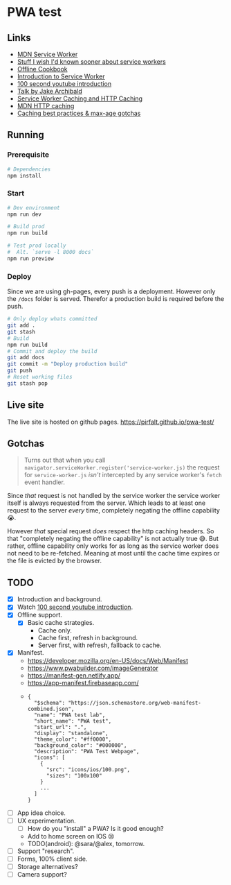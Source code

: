 # PWA test

## Links

- [MDN Service Worker](https://developer.mozilla.org/en-US/docs/Web/API/Service_Worker_API/Using_Service_Workers)
- [Stuff I wish I'd known sooner about service workers](https://gist.github.com/Rich-Harris/fd6c3c73e6e707e312d7c5d7d0f3b2f9)
- [Offline Cookbook](https://web.dev/offline-cookbook/)
- [Introduction to Service Worker](https://developers.google.com/web/ilt/pwa/introduction-to-service-worker)
- [100 second youtube introduction](https://youtu.be/sFsRylCQblw?list=PLLHiuVbsSGYrq8kP6lNV5BXOYfe3PBCCO)
- [Talk by Jake Archibald](https://youtu.be/cmGr0RszHc8?list=PLLHiuVbsSGYrq8kP6lNV5BXOYfe3PBCCO)
- [Service Worker Caching and HTTP Caching](https://dev.to/jonchen/service-worker-caching-and-http-caching-p82)
- [MDN HTTP caching](https://developer.mozilla.org/en-US/docs/Web/API/Service_Worker_API/Using_Service_Workers)
- [Caching best practices & max-age gotchas](https://jakearchibald.com/2016/caching-best-practices/)

## Running

### Prerequisite

```sh
# Dependencies
npm install
```

### Start

```sh
# Dev environment
npm run dev
```

```sh
# Build prod
npm run build

# Test prod locally
#  Alt. `serve -l 8000 docs`
npm run preview
```

### Deploy

Since we are using gh-pages, every push is a deployment. However only the `/docs` folder is served. Therefor a production build is required before the push.

```sh
# Only deploy whats committed
git add .
git stash
# Build
npm run build
# Commit and deploy the build
git add docs
git commit -m "Deploy production build"
git push
# Reset working files
git stash pop
```

## Live site

The live site is hosted on github pages.
https://pirfalt.github.io/pwa-test/

## Gotchas

> Turns out that when you call `navigator.serviceWorker.register('service-worker.js)` the request for `service-worker.js` _isn't_ intercepted by any service worker's `fetch` event handler.

Since _that_ request is not handled by the service worker the service worker itself is always requested from the server. Which leads to at least one request to the server _every_ time, completely negating the offline capability 😭.

However _that_ special request _does_ respect the http caching headers. So that "completely negating the offline capability" is not actually true 😅. But rather, offline capability only works for as long as the service worker does not need to be re-fetched. Meaning at most until the cache time expires or the file is evicted by the browser.

## TODO

- [x] Introduction and background.
- [x] Watch [100 second youtube introduction](https://youtu.be/sFsRylCQblw?list=PLLHiuVbsSGYrq8kP6lNV5BXOYfe3PBCCO).
- [x] Offline support.
  - [x] Basic cache strategies.
    - Cache only.
    - Cache first, refresh in background.
    - Server first, with refresh, fallback to cache.
- [x] Manifest.
  - https://developer.mozilla.org/en-US/docs/Web/Manifest
  - https://www.pwabuilder.com/imageGenerator
  - https://manifest-gen.netlify.app/
  - https://app-manifest.firebaseapp.com/
  - ```
    {
      "$schema": "https://json.schemastore.org/web-manifest-combined.json",
      "name": "PWA test lab",
      "short_name": "PWA test",
      "start_url": ".",
      "display": "standalone",
      "theme_color": "#ff0000",
      "background_color": "#000000",
      "description": "PWA Test Webpage",
      "icons": [
        {
          "src": "icons/ios/100.png",
          "sizes": "100x100"
        }
        ...
      ]
    }
    ```
- [ ] App idea choice.
- [ ] UX experimentation.
  - [ ] How do you "install" a PWA? Is it good enough?
  - Add to home screen on IOS 😢
  - TODO(android): @sara/@alex, tomorrow.
- [ ] Support "research".
- [ ] Forms, 100% client side.
- [ ] Storage alternatives?
- [ ] Camera support?
